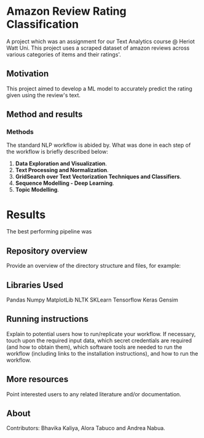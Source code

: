 
# Amazon Review Rating Classification

A project which was an assignment for our Text Analytics course @ Heriot Watt Uni. This project uses a scraped dataset of amazon reviews across various categories of items and their ratings'.

## Motivation

This project aimed to develop a ML model to accurately predict the rating given using the review's text. 

## Method and results

### Methods 
The standard NLP workflow is abided by. What was done in each step of the workflow is briefly described below:

1. **Data Exploration and Visualization**.
2. **Text Processing and Normalization**. 
3. **GridSearch over Text Vectorization Techniques and Classifiers**. 
4. **Sequence Modelling - Deep Learning**. 
5. **Topic Modelling**. 


# Results

The best performing pipeline was 


## Repository overview

Provide an overview of the directory structure and files, for example:
    

## Libraries Used
Pandas
Numpy
MatplotLib
NLTK
SKLearn
Tensorflow 
Keras
Gensim

## Running instructions

Explain to potential users how to run/replicate your workflow. If necessary, touch upon the required input data, which secret credentials are required (and how to obtain them), which software tools are needed to run the workflow (including links to the installation instructions), and how to run the workflow.


## More resources

Point interested users to any related literature and/or documentation.


## About
Contributors: Bhavika Kaliya, Alora Tabuco and Andrea Nabua.
